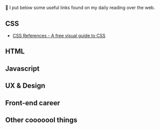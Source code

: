 # <Awesome-links>
:memo: I put below some useful links found on my daily reading over the web. 

## CSS
- [CSS References - A free visual guide to CSS](http://cssreference.io/?utm_source=codropscollective)

## HTML 

## Javascript

## UX & Design

## Front-end career

## Other cooooool things